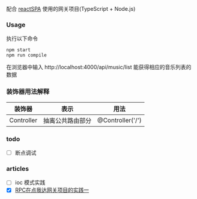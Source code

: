 配合 [reactSPA](https://github.com/MuYunyun/reactSPA) 使用的网关项目(TypeScript + Node.js)

### Usage

执行以下命令

```
npm start
npm run compile
```

在浏览器中输入 http://localhost:4000/api/music/list 能获得相应的音乐列表的数据

### 装饰器用法解释

| 装饰器 | 表示 | 用法 |
|:---:|:---:|:---:|
| Controller | 抽离公共路由部分 | @Controller('/') |

### todo

- [ ] 断点调试

### articles

- [ ] ioc 模式实践
- [x] [RPC在点我达网关项目的实践一](https://github.com/MuYunyun/blog/blob/master/BasicSkill/系统篇/RPC在点我达网关的实践一.md)
